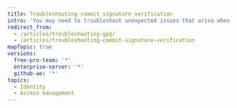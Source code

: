```yaml
---
title: Troubleshooting commit signature verification
intro: 'You may need to troubleshoot unexpected issues that arise when signing commits locally for verification on {% data variables.product.product_name %}.'
redirect_from:
  - /articles/troubleshooting-gpg/
  - /articles/troubleshooting-commit-signature-verification
mapTopic: true
versions:
  free-pro-team: '*'
  enterprise-server: '*'
  github-ae: '*'
topics:
  - Identity
  - Access management
---
```


